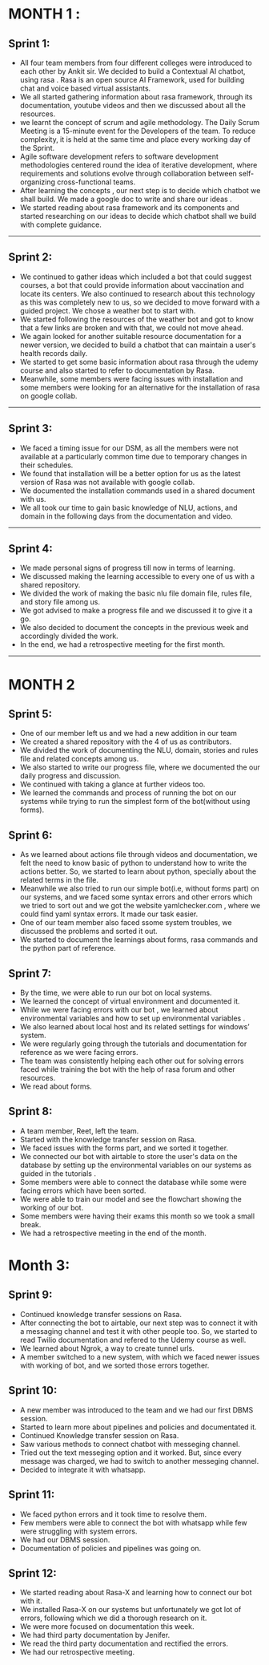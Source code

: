    # MONTH 1 :
   
   ## Sprint  1:
   
  - All four team members from four different colleges were introduced to each other by Ankit sir. We decided to build a Contextual AI chatbot, using rasa . Rasa is an open source AI Framework, used  for building chat and voice based virtual assistants.
- We all started gathering information about rasa framework, through its documentation, youtube videos  and then we discussed about all the resources.
- we learnt the concept of scrum and agile methodology. The Daily Scrum Meeting is a 15-minute event for the Developers of the  team. To reduce complexity, it is held at the same time and place every working day of the Sprint.
- Agile software development refers to  software development methodologies centered round the idea of iterative development, where requirements and solutions evolve through collaboration between self-organizing cross-functional teams.
 - After learning the concepts , our next step is to decide which chatbot we shall build. We made a google doc to write and share our ideas . 
- We started reading about rasa framework and its components and started researching on our ideas to decide which chatbot shall we build with complete guidance.

-------------------------------------------------------------------------------------------------------------------------------------------------------------------------

   ## Sprint  2:
   - We continued to gather ideas which included a bot that could suggest courses, a bot that could provide information about vaccination and locate its centers. We also continued to research about this technology as this was completely new to us, so we decided to move forward with a guided project. We chose a weather bot to start with.
   -  We started following the resources of the weather bot and got to know that a few links are broken and with that, we could not move ahead.
   -  We again looked for another suitable resource documentation for a newer version, we decided to build a chatbot that can maintain a user's health records daily.
   -  We started to get some basic information about rasa through the udemy course and also started to refer to documentation by Rasa.
   -  Meanwhile, some members were facing issues with installation and some members were looking for an alternative for the installation of rasa on google collab.

------------------------------------------------
 

## Sprint 3:

- We faced a timing issue for our DSM, as all the members were not available at a particularly common time due to temporary changes in their schedules.
- We found that installation will be a better option for us as the latest version of Rasa was not available with google collab. 
- We documented the installation commands used in a shared document with us.
- We all took our time to gain basic knowledge of NLU, actions, and domain in the following days from the documentation and video.

----------------------------------------------------------------------------------



## Sprint 4:
- We made personal signs of progress till now in terms of learning.
- We discussed making the learning accessible to every one of us with a shared repository.
- We divided the work of making the basic nlu file domain file, rules file, and story file among us.
- We got advised to make a progress file and we discussed it to give it a go.
- We also decided to document the concepts in the previous week and accordingly divided the work.
- In the end, we had a retrospective meeting for the first month.

------------------------------------------------------

# MONTH 2

## Sprint 5: 

- One of our member left us and we had a new addition in our team
- We created a shared repository with the 4 of us as contributors.
- We divided the work of documenting the NLU, domain, stories and rules file and related concepts among us.
- We also started to write our progress file, where we documented the our daily progress and discussion. 
- We continued with taking a glance at further videos too.
- We learned the commands and process of running the bot on our systems while trying to run the simplest form of the bot(without using forms).



## Sprint 6:  

- As we learned about actions file through videos and documentation, we felt the need to know basic of python to understand 
how to write the actions better. So, we started to learn about python, specially about the related terms in the file.
- Meanwhile we also tried to run our simple bot(i.e, without forms part) on our systems, and we faced some 
syntax errors and other errors which we tried to sort out and we got the website yamlchecker.com , where we could find yaml syntax errors. It made our task easier.
- One of our team member also faced ssome system troubles, we discussed the problems and sorted it out.
- We started to document the learnings about forms, rasa commands and the python part of reference.

  

## Sprint 7:

- By the time, we were able to run our bot on local systems.
- We learned the concept of virtual environment and documented it.
- While we were facing errors with our bot , we learned about environmental variables and how to set up environmental variables .
- We also learned about local host and its related settings for windows’ system.
- We were regularly going through the tutorials and documentation for reference as we were facing errors.
- The team was consistently helping each other out for solving errors faced while training the bot with the help of rasa forum and other resources.
- We read about forms.


## Sprint 8:
-  A team member, Reet, left the team.
-  Started with the knowledge transfer session on Rasa.
-  We faced issues with the forms part, and we sorted it together.
-  We connected our bot with airtable to store the user's data on the database by setting up the environmental variables on our systems as guided in the tutorials .
-  Some members were able to connect the database while some were facing errors which have been sorted.
-  We were able to train our model and see the flowchart showing the working of our bot.
-  Some members were having their exams this month so we took a small break.
-  We had a retrospective meeting in the end of the month.






# Month 3: 
## Sprint 9:  

- Continued knowledge transfer sessions on Rasa.
- After connecting the bot to airtable, our next step was to connect it with a messaging channel and test it with other people too. So, we started to read Twilio   documentation and  refered to the Udemy course as well.
- We learned about Ngrok, a way to create tunnel urls.
- A member switched to a new system, with which we faced newer issues with working of bot, and we sorted those errors together.


## Sprint 10:  

- A new member was introduced to the team and we had our first DBMS session.
- Started to learn more about pipelines and policies and  documentated it.
- Continued Knowledge transfer session on Rasa.
- Saw various methods to connect chatbot with messeging channel.
- Tried out the text messeging option and it worked. But, since every message was charged, we had to switch to another messeging channel.
- Decided to integrate it with whatsapp.

## Sprint 11:
- We faced python errors and it took time to resolve them.
- Few members were able to connect the bot with whatsapp while few were struggling with system errors.
- We had our DBMS session.
- Documentation of policies and pipelines was going on.

## Sprint 12:
- We started reading about Rasa-X and learning how to connect our bot with it.
- We installed Rasa-X on our systems but unfortunately we got lot of errors, following which we did a thorough research on it.
- We were more focused on documentation this week.
- We had third party documentation by Jenifer.
- We read the third party documentation and rectified the errors.
- We had our retrospective meeting.

